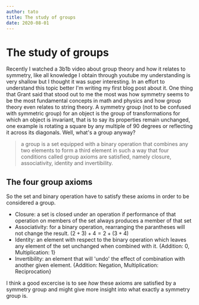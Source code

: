 ```yaml
---
author: tato
title: The study of groups
date: 2020-08-01
---
```

#  The study of groups

Recently I watched a 3b1b video about group theory and how it relates to
symmetry, like all knowledge I obtain through youtube my understanding is
very shallow but I thought it was super interesting. In an effort to understand this topic better I'm writing my first blog
post about it. 
One thing that
Grant said that stood out to me the most was how symmetry seems to be the most
fundamental concepts in math and physics and how group theory even relates to
string theory.
A symmetry group (not to be confused with symmetric group) for an object is the group of transformations for
which an object is invariant, that is to say its properties remain unchanged,
one example is rotating a square by any multiple of 90 degrees or reflecting it
across its diagonals. Well, what's a group anyway?
 
> a group is a set equipped with a binary operation that combines any two
> elements to form a third element in such a way that four conditions called
> group axioms are satisfied, namely closure, associativity, identity and
> invertibility.

## The four group axioms
So the set and binary operation have to satisfy these axioms in order to be considered a
group.

- Closure: a set is closed under an operation if performance of that operation
  on members of the set always produces a member of that set
- Associativity: for a binary operation, rearranging the parantheses will not
  change the result. $(2 + 3) + 4 = 2 + (3 + 4)$
- Identity: an element with respect to the binary operation which leaves any
  element of the set unchanged when combined with it. {Addition: 0,
 Multiplication: 1}
- Invertibility: an element that will 'undo' the effect of combination with
  another given element. {Addition: Negation, Multiplication: Reciprocation}


I think a good excercise is to see _how_ these axioms are satisfied by a
symmetry group and might give more insight into what exactly a symmetry group
is.

  
